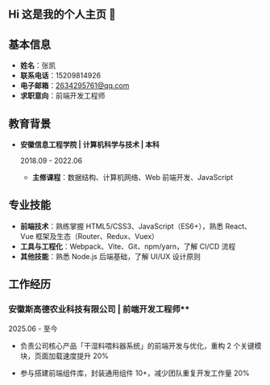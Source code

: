 ## Hi 这是我的个人主页 👋


## **基本信息**

-   **姓名**：张凯
-   **联系电话**：15209814926
-   **电子邮箱**：2634295761@qq.com
-   **求职意向**：前端开发工程师

## **教育背景**

-   **安徽信息工程学院 | 计算机科学与技术 | 本科**

    2018.09 - 2022.06

    -   **主修课程**：数据结构、计算机网络、Web 前端开发、JavaScript


## **专业技能**

-  **前端技术**：熟练掌握 HTML5/CSS3、JavaScript（ES6+），熟悉 React、Vue 框架及生态（Router、Redux、Vuex）
-   **工具与工程化**：Webpack、Vite、Git、npm/yarn，了解 CI/CD 流程
-   **其他技能**：熟悉 Node.js 后端基础，了解 UI/UX 设计原则


## **工作经历**

### 安徽斯高德农业科技有限公司 | 前端开发工程师**

2025.06 - 至今

*   负责公司核心产品「干湿料喂料器系统」的前端开发与优化，重构 2 个关键模块，页面加载速度提升 20%

*   参与搭建前端组件库，封装通用组件 10+，减少团队重复开发工作量 20%
